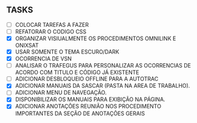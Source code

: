 ## TASKS

- [ ] COLOCAR TAREFAS A FAZER
- [ ] REFATORAR O CODIGO CSS
- [x] ORGANIZAR VISIUALMENTE OS PROCEDIMENTOS OMNILINK E ONIXSAT
- [x] USAR SOMENTE O TEMA ESCURO/DARK
- [x] OCORRENCIA DE VSN
- [ ] ANALISAR O TRAFEGUS PARA PERSONALIZAR AS OCORRENCIAS DE ACORDO COM TITULO E CÓDIGO JÁ EXISTENTE
- [ ] ADICIONAR DESBLOQUEIO OFFLINE PARA A AUTOTRAC
- [x] ADICIONAR MANUAIS DA SASCAR (PASTA NA AREA DE TRABALHO).
- [ ] ADICIONAR MENU DE NAVEGAÇÃO.
- [x] DISPONIBILIZAR OS MANUAIS PARA EXIBIÇÃO NA PÁGINA.
- [x] ADICIONAR ANOTAÇÕES REUNIÃO NOS PROCEDIMENTO IMPORTANTES DA SEÇÃO DE ANOTAÇÕES GERAIS
